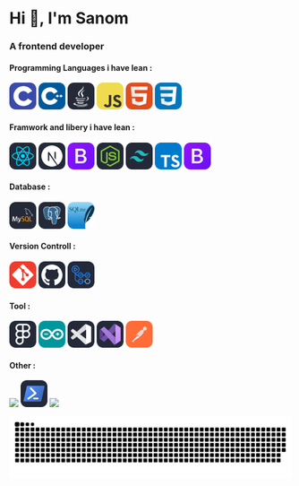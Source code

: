 <h1 align="left">Hi 👋, I'm Sanom </h1>
<h3 align="left">A frontend developer</h3>
<h4 align="left">Programming Languages i have lean :  </h4>
<p align="left">
     <img src="https://github.com/tandpfun/skill-icons/raw/main/icons/C.svg" width="48"> 
     <img src="https://github.com/tandpfun/skill-icons/raw/main/icons/CPP.svg" width="48"> 
     <img src="https://github.com/tandpfun/skill-icons/raw/main/icons/Java-Dark.svg" width="48"> 
     <img src="https://github.com/tandpfun/skill-icons/raw/main/icons/JavaScript.svg" width="48"> 
     <img src="https://github.com/tandpfun/skill-icons/raw/main/icons/HTML.svg" width="48"> 
     <img src="https://github.com/tandpfun/skill-icons/raw/main/icons/CSS.svg" width="48"> 
</p>
<h4 align="left">Framwork and libery i have lean : </h4>
<p align="left">
     <img src="https://github.com/tandpfun/skill-icons/raw/main/icons/React-Dark.svg" width="48"> 
     <img src="https://github.com/tandpfun/skill-icons/raw/main/icons/NextJS-Dark.svg" width="48"> 
     <img src="https://github.com/tandpfun/skill-icons/raw/main/icons/Bootstrap.svg" width="48"> 
     <img src="https://github.com/tandpfun/skill-icons/raw/main/icons/NodeJS-Dark.svg" width="48"> 
     <img src="https://github.com/tandpfun/skill-icons/raw/main/icons/TailwindCSS-Dark.svg" width="48"> 
     <img src="https://github.com/tandpfun/skill-icons/raw/main/icons/TypeScript.svg" width="48"> 
     <img src="https://github.com/tandpfun/skill-icons/raw/main/icons/Bootstrap.svg" width="48"> 
</p>
<h4 align="left">Database : </h4>
<p align="left">
     <img src="https://github.com/tandpfun/skill-icons/raw/main/icons/MySQL-Dark.svg" width="48"> 
     <img src="https://github.com/tandpfun/skill-icons/raw/main/icons/PostgreSQL-Dark.svg" width="48"> 
     <img src="https://github.com/tandpfun/skill-icons/raw/main/icons/SQLite.svg" width="48"> 
</p>
<h4 align="left">Version Controll :</h4>
<p align="left">
     <img src="https://github.com/tandpfun/skill-icons/raw/main/icons/Git.svg" width="48"> 
     <img src="https://github.com/tandpfun/skill-icons/raw/main/icons/Github-Dark.svg" width="48">     
     <img src="https://github.com/tandpfun/skill-icons/raw/main/icons/GithubActions-Dark.svg" width="48"> 
</p>
<h4 align="left">Tool :</h4>
<p align="left">
     <img src="https://github.com/tandpfun/skill-icons/raw/main/icons/Figma-Dark.svg" width="48"> 
     <img src="https://github.com/tandpfun/skill-icons/raw/main/icons/Arduino.svg" width="48"> 
     <img src="https://github.com/tandpfun/skill-icons/raw/main/icons/VSCode-Dark.svg" width="48"> 
     <img src="https://github.com/tandpfun/skill-icons/raw/main/icons/VisualStudio-Dark.svg" width="48"> 
     <img src="https://github.com/tandpfun/skill-icons/raw/main/icons/Postman.svg" width="48"> 
</p>
<h4 align="left">Other :</h4>
<p align="left">
     <img src="https://github.com/tandpfun/skill-icons/raw/main/icons/Npm-Dark.svg" width="48"> 
     <img src="https://github.com/tandpfun/skill-icons/raw/main/icons/Powershell-Dark.svg" width="48"> 
     <img src="https://github.com/tandpfun/skill-icons/raw/main/icons/Windows-Dark.svg" width="48"> 
</p>
<a href="#"><img src="https://raw.githubusercontent.com/MuyleangIng/MuyleangIng/main/q.svg" style="max-width: 100%;"></a>

